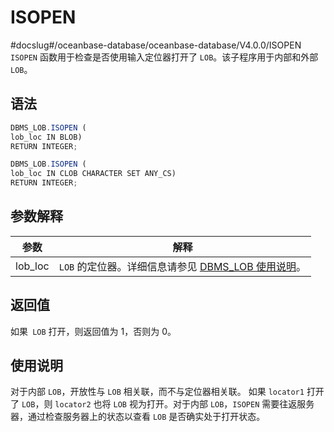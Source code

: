 ISOPEN 
===========================
#docslug#/oceanbase-database/oceanbase-database/V4.0.0/ISOPEN
`ISOPEN` 函数用于检查是否使用输入定位器打开了 `LOB`。该子程序用于内部和外部 `LOB`。

语法 
-----------

```javascript
DBMS_LOB.ISOPEN (
lob_loc IN BLOB)
RETURN INTEGER;

DBMS_LOB.ISOPEN (
lob_loc IN CLOB CHARACTER SET ANY_CS)
RETURN INTEGER;
```



参数解释 
-------------



| **参数**  |                                  **解释**                                  |
|---------|--------------------------------------------------------------------------|
| lob_loc | `LOB` 的定位器。详细信息请参见 [DBMS_LOB 使用说明](../8.DBMS_LOB/1.dbms_lob-overview.md)。 |



返回值 
------------

如果` LOB` 打开，则返回值为 1，否则为 0。

使用说明 
-------------

对于内部 `LOB`，开放性与 `LOB` 相关联，而不与定位器相关联。 如果 `locator1` 打开了 `LOB`，则 `locator2` 也将 `LOB` 视为打开。对于内部 `LOB`，`ISOPEN` 需要往返服务器，通过检查服务器上的状态以查看 `LOB` 是否确实处于打开状态。
